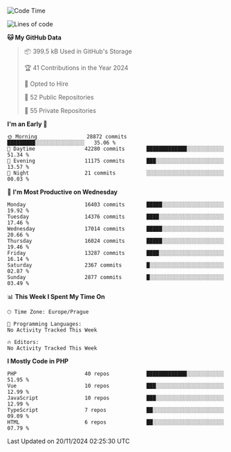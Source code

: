<!--START_SECTION:waka-->
![Code Time](http://img.shields.io/badge/Code%20Time-1%2C583%20hrs%2058%20mins-blue)

![Lines of code](https://img.shields.io/badge/From%20Hello%20World%20I%27ve%20Written-25.9%20million%20lines%20of%20code-blue)

**🐱 My GitHub Data** 

> 📦 399.5 kB Used in GitHub's Storage 
 > 
> 🏆 41 Contributions in the Year 2024
 > 
> 💼 Opted to Hire
 > 
> 📜 52 Public Repositories 
 > 
> 🔑 55 Private Repositories 
 > 
**I'm an Early 🐤** 

```text
🌞 Morning                28872 commits       █████████░░░░░░░░░░░░░░░░   35.06 % 
🌆 Daytime                42280 commits       █████████████░░░░░░░░░░░░   51.34 % 
🌃 Evening                11175 commits       ███░░░░░░░░░░░░░░░░░░░░░░   13.57 % 
🌙 Night                  21 commits          ░░░░░░░░░░░░░░░░░░░░░░░░░   00.03 % 
```
📅 **I'm Most Productive on Wednesday** 

```text
Monday                   16403 commits       █████░░░░░░░░░░░░░░░░░░░░   19.92 % 
Tuesday                  14376 commits       ████░░░░░░░░░░░░░░░░░░░░░   17.46 % 
Wednesday                17014 commits       █████░░░░░░░░░░░░░░░░░░░░   20.66 % 
Thursday                 16024 commits       █████░░░░░░░░░░░░░░░░░░░░   19.46 % 
Friday                   13287 commits       ████░░░░░░░░░░░░░░░░░░░░░   16.14 % 
Saturday                 2367 commits        █░░░░░░░░░░░░░░░░░░░░░░░░   02.87 % 
Sunday                   2877 commits        █░░░░░░░░░░░░░░░░░░░░░░░░   03.49 % 
```


📊 **This Week I Spent My Time On** 

```text
🕑︎ Time Zone: Europe/Prague

💬 Programming Languages: 
No Activity Tracked This Week

🔥 Editors: 
No Activity Tracked This Week
```

**I Mostly Code in PHP** 

```text
PHP                      40 repos            █████████████░░░░░░░░░░░░   51.95 % 
Vue                      10 repos            ███░░░░░░░░░░░░░░░░░░░░░░   12.99 % 
JavaScript               10 repos            ███░░░░░░░░░░░░░░░░░░░░░░   12.99 % 
TypeScript               7 repos             ██░░░░░░░░░░░░░░░░░░░░░░░   09.09 % 
HTML                     6 repos             ██░░░░░░░░░░░░░░░░░░░░░░░   07.79 % 
```




 Last Updated on 20/11/2024 02:25:30 UTC
<!--END_SECTION:waka-->
<!--
**AlexKratky/AlexKratky** is a ✨ _special_ ✨ repository because its `README.md` (this file) appears on your GitHub profile.

Here are some ideas to get you started:

- 🔭 I’m currently working on ...
- 🌱 I’m currently learning ...
- 👯 I’m looking to collaborate on ...
- 🤔 I’m looking for help with ...
- 💬 Ask me about ...
- 📫 How to reach me: ...
- 😄 Pronouns: ...
- ⚡ Fun fact: ...
-->

